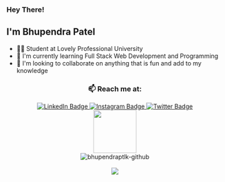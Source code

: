 ### Hey There!

## I'm Bhupendra Patel

- 👨‍🎓 Student at Lovely Professional University
- 🌱 I'm currently learning Full Stack Web Development and Programming
- 👯 I'm looking to collaborate on anything that is fun and add to my knowledge 


### <div align="center">📫 Reach me at: </div>

<div align="center">
  <div id="badges">
    <a href="https://www.linkedin.com/in/bhupendraptlk/">
      <img src="https://img.shields.io/badge/LinkedIn-blue?style=for-the-badge&logo=linkedin&logoColor=white" alt="LinkedIn Badge"/>
    </a>
    <a href="https://www.instagram.com/bhupendraptlk">
      <img src="https://img.shields.io/badge/Instagram-red?style=for-the-badge&logo=instagram&logoColor=white" alt="Instagram Badge"/>
    </a>
    <a href="https://twitter.com/bhupendraptlk">
      <img src="https://img.shields.io/badge/Twitter-blue?style=for-the-badge&logo=twitter&logoColor=white" alt="Twitter Badge"/>
    </a>
  </div>
</div>

<div align="center">
  <img src="https://media.giphy.com/media/ve43TyDQ3B4me7d22z/giphy.gif" width="100"/>
</div>
<div align="center">
  <img src="https://komarev.com/ghpvc/?username=bhupendraptlk&style=flat-square&color=blue" alt="bhupendraptlk-github"/>
</div>

<br>
<div align="center">
  <img src="https://media.giphy.com/media/MYI6NK4JOGpOzOriEg/giphy.gif"/>
</div>
